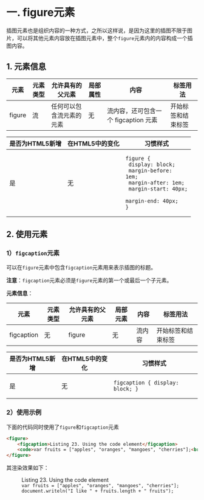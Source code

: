 # 一. figure元素

插图元素也是组织内容的一种方式，之所以这样说，是因为这里的插图不限于图片，可以将其他元素内容放在插图元素中，整个`figure`元素内的内容构成一个插图内容。

## 1. 元素信息

| 元素   | 元素类型 | 允许具有的父元素         | 局部属性 | 内容                                 | 标签用法           |
| ------ | -------- | ------------------------ | -------- | ------------------------------------ | ------------------ |
| figure | 流       | 任何可以包含流元素的元素 | 无       | 流内容，还可包含一个 figcaption 元素 | 开始标签和结束标签 |

| 是否为HTML5新增 | 在HTML5中的变化 | 习惯样式                                                     |
| --------------- | --------------- | ------------------------------------------------------------ |
| 是              | 无              | <pre><code>figure {<br />    display: block;<br />    margin-before: 1em;<br />    margin-after: 1em;<br />    margin-start: 40px;<br />    margin-end: 40px;<br />}</code></pre> |

## 2. 使用元素

### 1）`figcaption`元素

可以在`figure`元素中包含`figcaption`元素用来表示插图的标题。

**注意**：`figcaption`元素必须是`figure`元素的第一个或最后一个子元素。

**元素信息**：

| 元素       | 元素类型 | 允许具有的父元素 | 局部元素 | 内容   | 标签用法           |
| ---------- | -------- | ---------------- | -------- | ------ | ------------------ |
| figcaption | 无       | figure           | 无       | 流内容 | 开始标签和结束标签 |

| 是否为HTML5新增 | 在HTML5中的变化 | 习惯样式                                               |
| --------------- | --------------- | ------------------------------------------------------ |
| 是              | 无              | <pre><code>figcaption { display: block; }</code></pre> |

### 2）使用示例

下面的代码同时使用了`figure`和`figcaption`元素

```html
<figure>
    <figcaption>Listing 23. Using the code element</figcaption>
    <code>var fruits = ["apples", "oranges", "mangoes", "cherries"];<br>document.writeln("I like " + fruits.length + " fruits");</code>
</figure>
```

其渲染效果如下：

<figure>
    <figcaption>Listing 23. Using the code element</figcaption>
    <code>var fruits = ["apples", "oranges", "mangoes", "cherries"];<br>document.writeln("I like " + fruits.length + " fruits");</code>
</figure>
